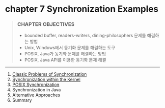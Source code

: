 # chapter 7 Synchronization Examples

> ### CHAPTER OBJECTIVES
>
> - bounded buffer, readers-writers, dining-philosophers 문제를 해결하는 방법
> - Unix, Windows에서 동기화 문제를 해결하는 도구
> - POSIX, Java가 동기화 문제를 해결하는 방법
> - POSIX, Java API를 이용한 동기화 문제 해결


---

1. [Classic Problems of Synchronization](1_Classic_Problems_of_Synchronization/README.md)
2. [Synchronization within the Kernel](2_Synchronization_within_the_Kernel/README.md)
3. [POSIX Synchronization](3_POSIX_Synchronization/README.md)
4. Synchronization in Java
5. Alternative Approaches
6. Summary


